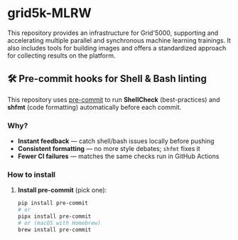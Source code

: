 # grid5k-MLRW
This repository provides an infrastructure for Grid'5000, supporting and accelerating multiple parallel and synchronous machine learning trainings. It also includes tools for building images and offers a standardized approach for collecting results on the platform.


## 🛠 Pre-commit hooks for Shell & Bash linting

This repository uses [pre-commit](https://pre-commit.com/) to run **ShellCheck** (best-practices) and **shfmt** (code formatting) automatically before each commit.

### Why?
- **Instant feedback** — catch shell/bash issues locally before pushing
- **Consistent formatting** — no more style debates; `shfmt` fixes it
- **Fewer CI failures** — matches the same checks run in GitHub Actions

### How to install

1. **Install pre-commit** (pick one):
   ```bash
   pip install pre-commit
   # or
   pipx install pre-commit
   # or (macOS with Homebrew)
   brew install pre-commit
